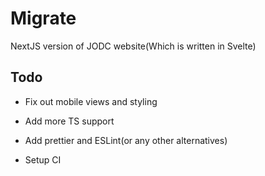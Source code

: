 # Migrate

NextJS version of JODC website(Which is written in Svelte)

## Todo

- Fix out mobile views and styling

- Add more TS support

- Add prettier and ESLint(or any other alternatives)

- Setup CI
